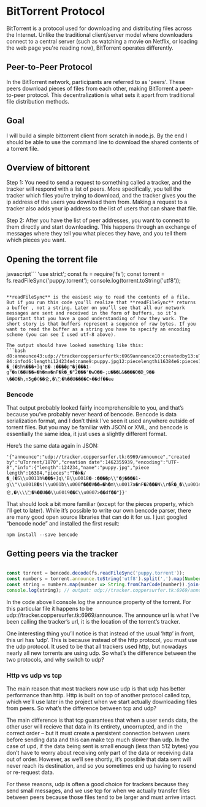 # BitTorrent Protocol

BitTorrent is a protocol used for downloading and distributing files across the Internet. Unlike the traditional client/server model where downloaders connect to a central server (such as watching a movie on Netflix, or loading the web page you're reading now), BitTorrent operates differently.

## Peer-to-Peer Protocol

In the BitTorrent network, participants are referred to as 'peers'. These peers download pieces of files from each other, making BitTorrent a peer-to-peer protocol. This decentralization is what sets it apart from traditional file distribution methods.

## Goal

I will build a simple bittorrent client from scratch in node.js. By the end I should be able to use the command line to download the shared contents of a torrent file.

## Overview of bittorent

Step 1: You need to send a request to something called a tracker, and the tracker will respond with a list of peers. More specifically, you tell the tracker which files you’re trying to download, and the tracker gives you the ip address of the users you download them from. Making a request to a tracker also adds your ip address to the list of users that can share that file.

Step 2: After you have the list of peer addresses, you want to connect to them directly and start downloading. This happens through an exchange of messages where they tell you what pieces they have, and you tell them which pieces you want.

## Opening the torrent file

javascript```
'use strict';
const fs = require('fs');
const torrent = fs.readFileSync('puppy.torrent');
console.log(torrent.toString('utf8'));
```

**readFileSync** is the easiest way to read the contents of a file. But if you run this code you’ll realize that **readFileSync** returns a buffer , not a string. Later on you’ll see that all our network messages are sent and received in the form of buffers, so it’s important that you have a good understanding of how they work. The short story is that buffers represent a sequence of raw bytes. If you want to read the buffer as a string you have to specify an encoding scheme (you can see I used utf-8 above).

The output should have looked something like this: 
```bash
d8:announce43:udp://trackercoppersurfertk:6969announce10:createdby13:uTorrent187013:creationdatei1462355939e8:encoding5:UTF-84:infod6:lengthi124234e4:name9:puppy.jpg12:piecelengthi16384e6:pieces160:T�k�/�_(�Sh%���+]q'B�٠:����p"�j���1-g"�s(��V��=�h�ma�nF�ǩ�_�"2���'�wO��-;ע�ؑ��L&����0�D_9��     \��O�h,n5g�(��仑,�\߰�%��U����C>��df��ee
```

### Bencode

That output probably looked fairly incomprehensible to you, and that’s because you’ve probably never heard of bencode. Bencode is data serialization format, and I don’t think I’ve seen it used anywhere outside of torrent files. But you may be familiar with JSON or XML, and bencode is essentially the same idea, it just uses a slightly different format.

Here’s the same data again in JSON: 

```
'{"announce":"udp://tracker.coppersurfer.tk:6969/announce","created by":"uTorrent/1870","creation date":1462355939,"encoding":"UTF-8","info":{"length":124234,"name":"puppy.jpg","piece length":16384,"pieces":"T�k�/�_(�S\\u0011h%���+]q\'B\\u0018�٠:����p\\"�j����1-g\\"\\u0018�s(\\u001b\\u000f���V��=�h�m\\u0017a�nF�2���N\\r�ǩ�_�\\u001e\\"2���\'�wO���-;\\u0004ע\\u0017�ؑ��L&����0\\u001f�D_9��\\t\\\\��O�h,n\\u001a5g�(��仑,�\\\\߰�%��U��\\u0019��C\\u0007>��df��"}}'
```

That should look a bit more familiar (except for the pieces property, which I’ll get to later). While it’s possible to write our own bencode parser, there are many good open source libraries that can do it for us. I just googled “bencode node” and installed the first result:

```
npm install --save bencode
```

## Getting peers via the tracker

```javascript

const torrent = bencode.decode(fs.readFileSync('puppy.torrent'));
const numbers = torrent.announce.toString('utf8').split(',').map(Number);
const string = numbers.map(number => String.fromCharCode(number)).join('');
console.log(string); // output: udp://tracker.coppersurfer.tk:6969/announce
```

In the code above I console.log the announce property of the torrent. For this particular file it happens to be udp://tracker.coppersurfer.tk:6969/announce. The announce url is what I’ve been calling the tracker’s url, it is the location of the torrent’s tracker.

One interesting thing you’ll notice is that instead of the usual ‘http’ in front, this url has ‘udp’. This is because instead of the http protocol, you must use the udp protocol. It used to be that all trackers used http, but nowadays nearly all new torrents are using udp. So what’s the difference between the two protocols, and why switch to udp?

### Http vs udp vs tcp

The main reason that most trackers now use udp is that udp has better performance than http. Http is built on top of another protocol called tcp, which we’ll use later in the project when we start actually downloading files from peers. So what’s the difference between tcp and udp?

The main difference is that tcp guarantees that when a user sends data, the other user will recieve that data in its entirety, uncorrupted, and in the correct order – but it must create a persistent connection between users before sending data and this can make tcp much slower than udp. In the case of upd, if the data being sent is small enough (less than 512 bytes) you don’t have to worry about receiving only part of the data or receiving data out of order. However, as we’ll see shortly, it’s possible that data sent will never reach its destination, and so you sometimes end up having to resend or re-request data.

For these reasons, udp is often a good choice for trackers because they send small messages, and we use tcp for when we actually transfer files between peers because those files tend to be larger and must arrive intact.